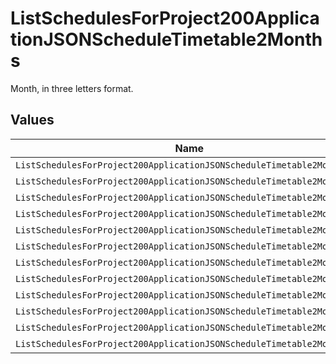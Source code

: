 # ListSchedulesForProject200ApplicationJSONScheduleTimetable2Months

Month, in three letters format.


## Values

| Name                                                                   | Value                                                                  |
| ---------------------------------------------------------------------- | ---------------------------------------------------------------------- |
| `ListSchedulesForProject200ApplicationJSONScheduleTimetable2MonthsMar` | MAR                                                                    |
| `ListSchedulesForProject200ApplicationJSONScheduleTimetable2MonthsNov` | NOV                                                                    |
| `ListSchedulesForProject200ApplicationJSONScheduleTimetable2MonthsDec` | DEC                                                                    |
| `ListSchedulesForProject200ApplicationJSONScheduleTimetable2MonthsJun` | JUN                                                                    |
| `ListSchedulesForProject200ApplicationJSONScheduleTimetable2MonthsMay` | MAY                                                                    |
| `ListSchedulesForProject200ApplicationJSONScheduleTimetable2MonthsOct` | OCT                                                                    |
| `ListSchedulesForProject200ApplicationJSONScheduleTimetable2MonthsFeb` | FEB                                                                    |
| `ListSchedulesForProject200ApplicationJSONScheduleTimetable2MonthsApr` | APR                                                                    |
| `ListSchedulesForProject200ApplicationJSONScheduleTimetable2MonthsSep` | SEP                                                                    |
| `ListSchedulesForProject200ApplicationJSONScheduleTimetable2MonthsAug` | AUG                                                                    |
| `ListSchedulesForProject200ApplicationJSONScheduleTimetable2MonthsJan` | JAN                                                                    |
| `ListSchedulesForProject200ApplicationJSONScheduleTimetable2MonthsJul` | JUL                                                                    |